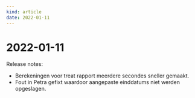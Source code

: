 ```yaml
---
kind: article
date: 2022-01-11
---
```


# 2022-01-11

Release notes:

* Berekeningen voor treat rapport meerdere secondes sneller gemaakt.
* Fout in Petra gefixt waardoor aangepaste einddatums  niet werden opgeslagen.
